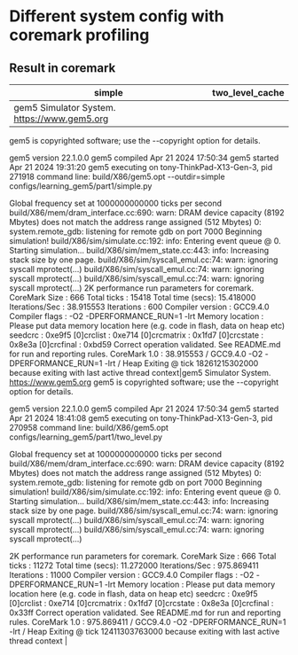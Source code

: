 # Different system config with coremark profiling

## Result in coremark
|simple|two_level_cache|
|------|---------------|
|gem5 Simulator System.  https://www.gem5.org
gem5 is copyrighted software; use the --copyright option for details.

gem5 version 22.1.0.0
gem5 compiled Apr 21 2024 17:50:34
gem5 started Apr 21 2024 19:31:20
gem5 executing on tony-ThinkPad-X13-Gen-3, pid 271918
command line: build/X86/gem5.opt --outdir=simple configs/learning_gem5/part1/simple.py

Global frequency set at 1000000000000 ticks per second
build/X86/mem/dram_interface.cc:690: warn: DRAM device capacity (8192 Mbytes) does not match the address range assigned (512 Mbytes)
0: system.remote_gdb: listening for remote gdb on port 7000
Beginning simulation!
build/X86/sim/simulate.cc:192: info: Entering event queue @ 0.  Starting simulation...
build/X86/sim/mem_state.cc:443: info: Increasing stack size by one page.
build/X86/sim/syscall_emul.cc:74: warn: ignoring syscall mprotect(...)
build/X86/sim/syscall_emul.cc:74: warn: ignoring syscall mprotect(...)
build/X86/sim/syscall_emul.cc:74: warn: ignoring syscall mprotect(...)
2K performance run parameters for coremark.
CoreMark Size    : 666
Total ticks      : 15418
Total time (secs): 15.418000
Iterations/Sec   : 38.915553
Iterations       : 600
Compiler version : GCC9.4.0
Compiler flags   : -O2 -DPERFORMANCE_RUN=1  -lrt
Memory location  : Please put data memory location here
			(e.g. code in flash, data on heap etc)
seedcrc          : 0xe9f5
[0]crclist       : 0xe714
[0]crcmatrix     : 0x1fd7
[0]crcstate      : 0x8e3a
[0]crcfinal      : 0xbd59
Correct operation validated. See README.md for run and reporting rules.
CoreMark 1.0 : 38.915553 / GCC9.4.0 -O2 -DPERFORMANCE_RUN=1  -lrt / Heap
Exiting @ tick 18261215302000 because exiting with last active thread context|gem5 Simulator System.  https://www.gem5.org
gem5 is copyrighted software; use the --copyright option for details.

gem5 version 22.1.0.0
gem5 compiled Apr 21 2024 17:50:34
gem5 started Apr 21 2024 18:41:08
gem5 executing on tony-ThinkPad-X13-Gen-3, pid 270958
command line: build/X86/gem5.opt configs/learning_gem5/part1/two_level.py

Global frequency set at 1000000000000 ticks per second
build/X86/mem/dram_interface.cc:690: warn: DRAM device capacity (8192 Mbytes) does not match the address range assigned (512 Mbytes)
0: system.remote_gdb: listening for remote gdb on port 7000
Beginning simulation!
build/X86/sim/simulate.cc:192: info: Entering event queue @ 0.  Starting simulation...
build/X86/sim/mem_state.cc:443: info: Increasing stack size by one page.
build/X86/sim/syscall_emul.cc:74: warn: ignoring syscall mprotect(...)
build/X86/sim/syscall_emul.cc:74: warn: ignoring syscall mprotect(...)
build/X86/sim/syscall_emul.cc:74: warn: ignoring syscall mprotect(...)



2K performance run parameters for coremark.
CoreMark Size    : 666
Total ticks      : 11272
Total time (secs): 11.272000
Iterations/Sec   : 975.869411
Iterations       : 11000
Compiler version : GCC9.4.0
Compiler flags   : -O2 -DPERFORMANCE_RUN=1  -lrt
Memory location  : Please put data memory location here
			(e.g. code in flash, data on heap etc)
seedcrc          : 0xe9f5
[0]crclist       : 0xe714
[0]crcmatrix     : 0x1fd7
[0]crcstate      : 0x8e3a
[0]crcfinal      : 0x33ff
Correct operation validated. See README.md for run and reporting rules.
CoreMark 1.0 : 975.869411 / GCC9.4.0 -O2 -DPERFORMANCE_RUN=1  -lrt / Heap
Exiting @ tick 12411303763000 because exiting with last active thread context
|
